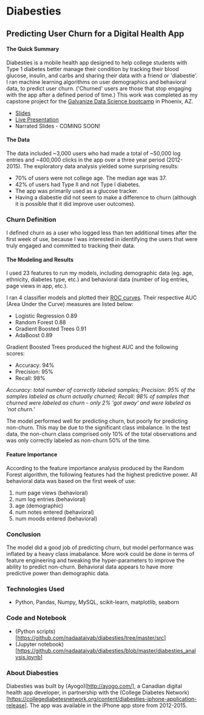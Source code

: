 # Diabesties
## Predicting User Churn for a Digital Health App
#### The Quick Summary
Diabesties is a mobile health app designed to help college students with Type 1 diabetes better manage their condition by tracking their blood glucose, insulin, and carbs and sharing their data with a friend or 'diabestie'.  I ran machine learning algorithms on user demographics and behavioral data, to predict user churn. ('Churned' users are those that stop engaging with the app after a defined period of time.) This work was completed as my capstone project for the [Galvanize Data Science bootcamp](https://www.galvanize.com/phoenix/data-science) in Phoenix, AZ. 

* [Slides](https://www.slideshare.net/secret/7XXDeLkAWWXyWC)  
* [Live Presentation](https://youtu.be/6jJtakvCEqA)  
* Narrated Slides - COMING SOON!

#### The Data
The data included ~3,000 users who had made a total of ~50,000 log entries and ~400,000 clicks in the app over a three year period (2012-2015). The exploratory data analysis yielded some surprising results:
* 70% of users were not college age. The median age was 37. 
* 42% of users had Type II and not Type I diabetes. 
* The app was primarily used as a glucose tracker.
* Having a diabestie did not seem to make a difference to churn (although it is possible that it did improve user outcomes).

### Churn Definition
I defined churn as a user who logged less than ten additional times after the first week of use, because I was interested in identifying the users that were truly engaged and committed to tracking their data. 

#### The Modeling and Results
I used 23 features to run my models, including demographic data (eg. age, ethnicity, diabetes type, etc.) and behavioral data (number of log entries, page views in app, etc.). 

I ran 4 classifier models and plotted their [ROC curves](https://github.com/nadaataiyab/diabesties/blob/master/images/Galvanize_Capstone_Nadaa.024.jpeg). Their respective AUC (Area Under the Curve) measures are listed below:
* Logistic Regression              0.89
* Random Forest                    0.88
* Gradient Boosted Trees           0.91
* AdaBoost                         0.89

Gradient Boosted Trees produced the highest AUC and the following scores:
* Accuracy:       94%
* Precision:      95%
* Recall:         98%

*Accuracy: total number of correctly labeled samples; Precision: 95% of the samples labeled as churn actually churned; Recall: 98% of samples that churned were labeled as churn - only 2% 'got away' and were labeled as 'not churn.'*

The model performed well for predicting churn, but poorly for predicting non-churn. This may be due to the significant class imbalance. In the test data, the non-churn class comprised only 10% of the total observations and was only correctly labeled as non-churn 50% of the time.  

#### Feature Importance
According to the feature importance analysis produced by the Random Forest algorithm, the following features had the highest predictive power. All behavioral data was based on the first week of use:
1. num page views (behavioral)
2. num log entries (behavioral)
3. age (demographic)
4. num notes entered (behavioral)
5. num moods entered (behavioral)

### Conclusion
The model did a good job of predicting churn, but model performance was inflated by a heavy class imabalance. More work could be done in terms of feature engineering and tweaking the hyper-parameters to improve the ability to predict non-churn. Behavioral data appears to have more predictive power than demographic data. 

### Technologies Used
* Python, Pandas, Numpy, MySQL, scikit-learn, matplotlib, seaborn

### Code and Notebook
* (Python scripts)[https://github.com/nadaataiyab/diabesties/tree/master/src]
* (Jupyter notebook)[https://github.com/nadaataiyab/diabesties/blob/master/diabesties_analysis.ipynb]

### About Diabesties
Diabesties was built by (Ayogo)[http://ayogo.com/], a Canadian digital health app developer, in partnership with the (College Diabetes Network)[https://collegediabetesnetwork.org/content/diabesties-iphone-application-release]. The app was available in the iPhone app store from 2012-2015. 
